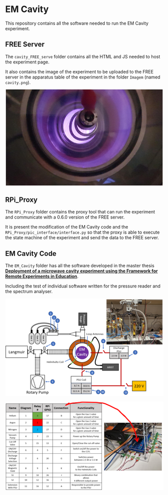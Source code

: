 # EM Cavity
This repository contains all the software needed to run the EM Cavity experiment.
## FREE Server
The `cavity_FREE_serve` folder contains all the HTML and JS needed to host the experiment page. 

It also contains the image of the experiment to be uploaded to the FREE server in the apparatus table of the experiment in the folder `Imagem` (named `cavity.png`).

<p align="center" width="100%">
<img src="Imagem/cavity.png" width="500">
</p>


## RPi_Proxy
The `RPi_Proxy` folder contains the proxy tool that can run the experiment and communicate with a 0.6.0 version of the FREE server.

It is present the modification of the EM Cavity code and the `RPi_Proxy/pic_interface/interface.py` so that the proxy is able to execute the state machine of the experiment and send the data to the FREE server.


## EM Cavity Code
The `EM_Cavity` folder has all the software developed in the master thesis [**Deployment of a microwave cavity experiment using the Framework for Remote Experiments in Education**](https://fenix.tecnico.ulisboa.pt/cursos/meft21/dissertacao/1128253548923088).

Including the test of individual software written for the pressure reader and the spectrum analyser.

<img src="Imagem/schemas/cavity_sceq.png" width="1000">


<p align="center" width="100%">
    <img src="Imagem/schemas/table_cavity_sceq__comple.png" width="1000">
</p>
